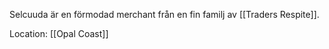 Selcuuda är en förmodad merchant från en fin familj av [[Traders Respite]].

Location: [[Opal Coast]]